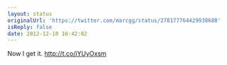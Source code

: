 ```yaml
---
layout: status
originalUrl: 'https://twitter.com/marcgg/status/278177764429938688'
isReply: false
date: 2012-12-10 16:42:02
---
```


Now I get it. http://t.co/iYUyOxsm

